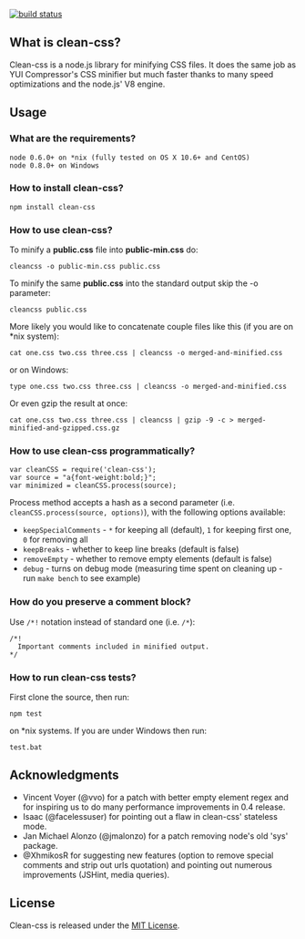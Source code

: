 [![build status](https://secure.travis-ci.org/GoalSmashers/clean-css.png)](http://travis-ci.org/GoalSmashers/clean-css)
## What is clean-css? ##

Clean-css is a node.js library for minifying CSS files. It does the same job as YUI Compressor's CSS minifier but much faster thanks to many speed optimizations and the node.js' V8 engine.

## Usage ##

### What are the requirements? ###

    node 0.6.0+ on *nix (fully tested on OS X 10.6+ and CentOS)
    node 0.8.0+ on Windows

### How to install clean-css? ###

    npm install clean-css

### How to use clean-css? ###

To minify a **public.css** file into **public-min.css** do:

    cleancss -o public-min.css public.css

To minify the same **public.css** into the standard output skip the -o parameter:

    cleancss public.css

More likely you would like to concatenate couple files like this (if you are on *nix system):

    cat one.css two.css three.css | cleancss -o merged-and-minified.css

or on Windows:

    type one.css two.css three.css | cleancss -o merged-and-minified.css

Or even gzip the result at once:

    cat one.css two.css three.css | cleancss | gzip -9 -c > merged-minified-and-gzipped.css.gz

### How to use clean-css programmatically? ###

    var cleanCSS = require('clean-css');
    var source = "a{font-weight:bold;}";
    var minimized = cleanCSS.process(source);

Process method accepts a hash as a second parameter (i.e. `cleanCSS.process(source, options)`), with the following options available:

* `keepSpecialComments` - `*` for keeping all (default), `1` for keeping first one, `0` for removing all
* `keepBreaks` - whether to keep line breaks (default is false)
* `removeEmpty` - whether to remove empty elements (default is false)
* `debug` - turns on debug mode (measuring time spent on cleaning up - run `make bench` to see example)

### How do you preserve a comment block? ###

Use `/*!` notation instead of standard one (i.e. `/*`):

    /*!
      Important comments included in minified output.
    */

### How to run clean-css tests? ###

First clone the source, then run:

    npm test

on *nix systems. If you are under Windows then run:

    test.bat

## Acknowledgments ##

* Vincent Voyer (@vvo) for a patch with better empty element regex and for inspiring us to do many performance improvements in 0.4 release.
* Isaac (@facelessuser) for pointing out a flaw in clean-css' stateless mode.
* Jan Michael Alonzo (@jmalonzo) for a patch removing node's old 'sys' package.
* @XhmikosR for suggesting new features (option to remove special comments and strip out urls quotation) and pointing out numerous improvements (JSHint, media queries).

## License ##

Clean-css is released under the [MIT License](http://opensource.org/licenses/MIT).
